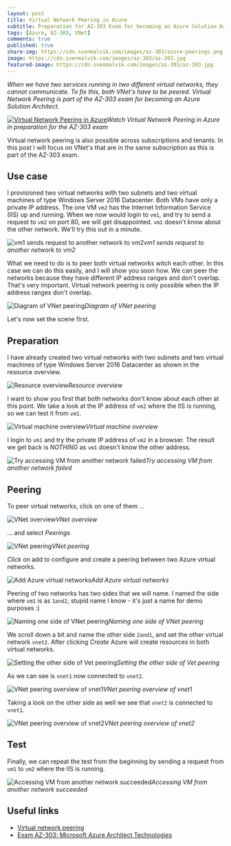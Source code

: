 ```yaml
---
layout: post
title: Virtual Network Peering in Azure
subtitle: Preparation for AZ-303 Exam for becoming an Azure Solution Architect - Virtual Network Peering
tags: [Azure, AZ-303, VNet]
comments: true
published: true
share-img: https://cdn.svenmalvik.com/images/az-303/azure-peerings.png
image: https://cdn.svenmalvik.com/images/az-303/az-303.jpg
featured-image: https://cdn.svenmalvik.com/images/az-303/az-303.jpg
---
```


*When we have two services running in two different virtual networks, they cannot communicate. To fix this, both VNet's have to be peered. Virtual Network Peering is part of the AZ-303 exam for becoming an Azure Solution Architect.*

[![Virtual Network Peering in Azure](https://cdn.svenmalvik.com/images/az-303/azure-peerings-yt.jpg "AZ-303: Virtual Network Peering in Azure")](https://www.youtube.com/watch?v=j_DCsXIPV_U)*Watch Virtual Network Peering in Azure in preparation for the AZ-303 exam*

Virtual network peering is also possible across subscriptions and tenants. In this post I will focus on VNet's that are in the same subscription as this is part of the AZ-303 exam.

## Use case

I provisioned two virtual networks with two subnets and two virtual machines of type Windows Server 2016 Datacenter. Both VMs have only a private IP address. The one VM `vm2` has the Internet Information Service (IIS) up and running. When we now would login to `vm1`, and try to send a request to `vm2` on port 80, we will get disappointed. `vm1` doesn't know about the other network. We'll try this out in a minute.

![vm1 sends request to another network to vm2](https://cdn.svenmalvik.com/images/az-303/az-303-peering-0.jpg)*vm1 sends request to another network to vm2*

What we need to do is to peer both virtual networks witch each other. In this case we can do this easily, and I will show you soon how. We can peer the networks because they have different IP address ranges and don't overlap. That's very important. Virtual network peering is only possible when the IP address ranges don't overlap.

![Diagram of VNet peering](https://cdn.svenmalvik.com/images/az-303/az-303-peering-1.jpg)*Diagram of VNet peering*

Let's now set the scene first.

## Preparation

I have already created two virtual networks with two subnets and two virtual machines of type Windows Server 2016 Datacenter as shown in the resource overview.

![Resource overview](https://cdn.svenmalvik.com/images/az-303/az-303-peering-2.jpg)*Resource overview*

I want to show you first that both networks don't know about each other at this point. We take a look at the IP address of `vm2` where the IIS is running, so we can test it from `vm1`.

![Virtual machine overview](https://cdn.svenmalvik.com/images/az-303/az-303-peering-3.jpg)*Virtual machine overview*

I login to `vm1` and try the private IP address of `vm2` in a browser. The result we get back is *NOTHING* as `vm1` doesn't know the other address.

![Try accessing VM from another network failed](https://cdn.svenmalvik.com/images/az-303/az-303-peering-4.jpg)*Try accessing VM from another network failed*

## Peering

To peer virtual networks, click on one of them ...

![VNet overview](https://cdn.svenmalvik.com/images/az-303/az-303-peering-5.jpg)*VNet overview*

... and select *Peerings*

![VNet peering](https://cdn.svenmalvik.com/images/az-303/az-303-peering-6.jpg)*VNet peering*

*Click* on add to configure and create a peering between two Azure virtual networks.

![Add Azure virtual networks](https://cdn.svenmalvik.com/images/az-303/az-303-peering-7.jpg)*Add Azure virtual networks*

Peering of two networks has two sides that we will name. I named the side where `vm1` is as `1and2`, stupid name I know - it's just a name for demo purposes :)

![Naming one side of VNet peering](https://cdn.svenmalvik.com/images/az-303/az-303-peering-8.jpg)*Naming one side of VNet peering*

We scroll down a bit and name the other side `2and1`, and set the other virtual network `vnet2`. After clicking *Create* Azure will create resources in both virtual networks.

![Setting the other side of Vet peering](https://cdn.svenmalvik.com/images/az-303/az-303-peering-9.jpg)*Setting the other side of Vet peering*

As we can see is `vnet1` now connected to `vnet2`.

![VNet peering overview of vnet1](https://cdn.svenmalvik.com/images/az-303/az-303-peering-10.jpg)*VNet peering overview of vnet1*

Taking a look on the other side as well we see that `vnet2` is connected to `vnet1`.

![VNet peering overview of vnet2](https://cdn.svenmalvik.com/images/az-303/az-303-peering-11.jpg)*VNet peering overview of vnet2*

## Test

Finally, we can repeat the test from the beginning by sending a request from `vm1` to `vm2` where the IIS is running.

![Accessing VM from another network succeeded](https://cdn.svenmalvik.com/images/az-303/az-303-peering-12.jpg)*Accessing VM from another network succeeded*

## Useful links

- [Virtual network peering](https://docs.microsoft.com/en-us/azure/virtual-network/virtual-network-peering-overview?WT.mc_id=AZ-MVP-5004080)
- [Exam AZ-303: Microsoft Azure Architect Technologies](https://docs.microsoft.com/en-us/learn/certifications/exams/az-303?WT.mc_id=AZ-MVP-5004080)